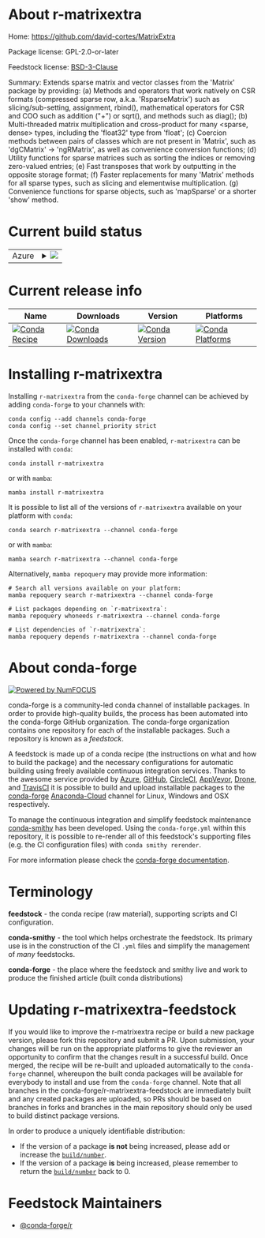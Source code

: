 About r-matrixextra
===================

Home: https://github.com/david-cortes/MatrixExtra

Package license: GPL-2.0-or-later

Feedstock license: [BSD-3-Clause](https://github.com/conda-forge/r-matrixextra-feedstock/blob/main/LICENSE.txt)

Summary: Extends sparse matrix and vector classes from the 'Matrix' package by providing: (a) Methods and operators that work natively on CSR formats (compressed sparse row, a.k.a. 'RsparseMatrix') such as slicing/sub-setting, assignment, rbind(), mathematical operators for CSR and COO such as addition ("+") or sqrt(), and methods such as diag(); (b) Multi-threaded matrix multiplication and cross-product for many <sparse, dense> types, including the 'float32' type from 'float'; (c) Coercion methods between pairs of classes which are not present in 'Matrix', such as 'dgCMatrix' -> 'ngRMatrix', as well as convenience conversion functions; (d) Utility functions for sparse matrices such as sorting the indices or removing zero-valued entries; (e) Fast transposes that work by outputting in the opposite storage format; (f) Faster replacements for many 'Matrix' methods for all sparse types, such as slicing and elementwise multiplication. (g) Convenience functions for sparse objects, such as 'mapSparse' or a shorter 'show' method.

Current build status
====================


<table>
    
  <tr>
    <td>Azure</td>
    <td>
      <details>
        <summary>
          <a href="https://dev.azure.com/conda-forge/feedstock-builds/_build/latest?definitionId=16160&branchName=main">
            <img src="https://dev.azure.com/conda-forge/feedstock-builds/_apis/build/status/r-matrixextra-feedstock?branchName=main">
          </a>
        </summary>
        <table>
          <thead><tr><th>Variant</th><th>Status</th></tr></thead>
          <tbody><tr>
              <td>linux_64_r_base4.0</td>
              <td>
                <a href="https://dev.azure.com/conda-forge/feedstock-builds/_build/latest?definitionId=16160&branchName=main">
                  <img src="https://dev.azure.com/conda-forge/feedstock-builds/_apis/build/status/r-matrixextra-feedstock?branchName=main&jobName=linux&configuration=linux_64_r_base4.0" alt="variant">
                </a>
              </td>
            </tr><tr>
              <td>linux_64_r_base4.1</td>
              <td>
                <a href="https://dev.azure.com/conda-forge/feedstock-builds/_build/latest?definitionId=16160&branchName=main">
                  <img src="https://dev.azure.com/conda-forge/feedstock-builds/_apis/build/status/r-matrixextra-feedstock?branchName=main&jobName=linux&configuration=linux_64_r_base4.1" alt="variant">
                </a>
              </td>
            </tr><tr>
              <td>osx_64_r_base4.0</td>
              <td>
                <a href="https://dev.azure.com/conda-forge/feedstock-builds/_build/latest?definitionId=16160&branchName=main">
                  <img src="https://dev.azure.com/conda-forge/feedstock-builds/_apis/build/status/r-matrixextra-feedstock?branchName=main&jobName=osx&configuration=osx_64_r_base4.0" alt="variant">
                </a>
              </td>
            </tr><tr>
              <td>osx_64_r_base4.1</td>
              <td>
                <a href="https://dev.azure.com/conda-forge/feedstock-builds/_build/latest?definitionId=16160&branchName=main">
                  <img src="https://dev.azure.com/conda-forge/feedstock-builds/_apis/build/status/r-matrixextra-feedstock?branchName=main&jobName=osx&configuration=osx_64_r_base4.1" alt="variant">
                </a>
              </td>
            </tr><tr>
              <td>win_64_r_base4.0</td>
              <td>
                <a href="https://dev.azure.com/conda-forge/feedstock-builds/_build/latest?definitionId=16160&branchName=main">
                  <img src="https://dev.azure.com/conda-forge/feedstock-builds/_apis/build/status/r-matrixextra-feedstock?branchName=main&jobName=win&configuration=win_64_r_base4.0" alt="variant">
                </a>
              </td>
            </tr><tr>
              <td>win_64_r_base4.1</td>
              <td>
                <a href="https://dev.azure.com/conda-forge/feedstock-builds/_build/latest?definitionId=16160&branchName=main">
                  <img src="https://dev.azure.com/conda-forge/feedstock-builds/_apis/build/status/r-matrixextra-feedstock?branchName=main&jobName=win&configuration=win_64_r_base4.1" alt="variant">
                </a>
              </td>
            </tr>
          </tbody>
        </table>
      </details>
    </td>
  </tr>
</table>

Current release info
====================

| Name | Downloads | Version | Platforms |
| --- | --- | --- | --- |
| [![Conda Recipe](https://img.shields.io/badge/recipe-r--matrixextra-green.svg)](https://anaconda.org/conda-forge/r-matrixextra) | [![Conda Downloads](https://img.shields.io/conda/dn/conda-forge/r-matrixextra.svg)](https://anaconda.org/conda-forge/r-matrixextra) | [![Conda Version](https://img.shields.io/conda/vn/conda-forge/r-matrixextra.svg)](https://anaconda.org/conda-forge/r-matrixextra) | [![Conda Platforms](https://img.shields.io/conda/pn/conda-forge/r-matrixextra.svg)](https://anaconda.org/conda-forge/r-matrixextra) |

Installing r-matrixextra
========================

Installing `r-matrixextra` from the `conda-forge` channel can be achieved by adding `conda-forge` to your channels with:

```
conda config --add channels conda-forge
conda config --set channel_priority strict
```

Once the `conda-forge` channel has been enabled, `r-matrixextra` can be installed with `conda`:

```
conda install r-matrixextra
```

or with `mamba`:

```
mamba install r-matrixextra
```

It is possible to list all of the versions of `r-matrixextra` available on your platform with `conda`:

```
conda search r-matrixextra --channel conda-forge
```

or with `mamba`:

```
mamba search r-matrixextra --channel conda-forge
```

Alternatively, `mamba repoquery` may provide more information:

```
# Search all versions available on your platform:
mamba repoquery search r-matrixextra --channel conda-forge

# List packages depending on `r-matrixextra`:
mamba repoquery whoneeds r-matrixextra --channel conda-forge

# List dependencies of `r-matrixextra`:
mamba repoquery depends r-matrixextra --channel conda-forge
```


About conda-forge
=================

[![Powered by
NumFOCUS](https://img.shields.io/badge/powered%20by-NumFOCUS-orange.svg?style=flat&colorA=E1523D&colorB=007D8A)](https://numfocus.org)

conda-forge is a community-led conda channel of installable packages.
In order to provide high-quality builds, the process has been automated into the
conda-forge GitHub organization. The conda-forge organization contains one repository
for each of the installable packages. Such a repository is known as a *feedstock*.

A feedstock is made up of a conda recipe (the instructions on what and how to build
the package) and the necessary configurations for automatic building using freely
available continuous integration services. Thanks to the awesome service provided by
[Azure](https://azure.microsoft.com/en-us/services/devops/), [GitHub](https://github.com/),
[CircleCI](https://circleci.com/), [AppVeyor](https://www.appveyor.com/),
[Drone](https://cloud.drone.io/welcome), and [TravisCI](https://travis-ci.com/)
it is possible to build and upload installable packages to the
[conda-forge](https://anaconda.org/conda-forge) [Anaconda-Cloud](https://anaconda.org/)
channel for Linux, Windows and OSX respectively.

To manage the continuous integration and simplify feedstock maintenance
[conda-smithy](https://github.com/conda-forge/conda-smithy) has been developed.
Using the ``conda-forge.yml`` within this repository, it is possible to re-render all of
this feedstock's supporting files (e.g. the CI configuration files) with ``conda smithy rerender``.

For more information please check the [conda-forge documentation](https://conda-forge.org/docs/).

Terminology
===========

**feedstock** - the conda recipe (raw material), supporting scripts and CI configuration.

**conda-smithy** - the tool which helps orchestrate the feedstock.
                   Its primary use is in the construction of the CI ``.yml`` files
                   and simplify the management of *many* feedstocks.

**conda-forge** - the place where the feedstock and smithy live and work to
                  produce the finished article (built conda distributions)


Updating r-matrixextra-feedstock
================================

If you would like to improve the r-matrixextra recipe or build a new
package version, please fork this repository and submit a PR. Upon submission,
your changes will be run on the appropriate platforms to give the reviewer an
opportunity to confirm that the changes result in a successful build. Once
merged, the recipe will be re-built and uploaded automatically to the
`conda-forge` channel, whereupon the built conda packages will be available for
everybody to install and use from the `conda-forge` channel.
Note that all branches in the conda-forge/r-matrixextra-feedstock are
immediately built and any created packages are uploaded, so PRs should be based
on branches in forks and branches in the main repository should only be used to
build distinct package versions.

In order to produce a uniquely identifiable distribution:
 * If the version of a package **is not** being increased, please add or increase
   the [``build/number``](https://docs.conda.io/projects/conda-build/en/latest/resources/define-metadata.html#build-number-and-string).
 * If the version of a package **is** being increased, please remember to return
   the [``build/number``](https://docs.conda.io/projects/conda-build/en/latest/resources/define-metadata.html#build-number-and-string)
   back to 0.

Feedstock Maintainers
=====================

* [@conda-forge/r](https://github.com/conda-forge/r/)

